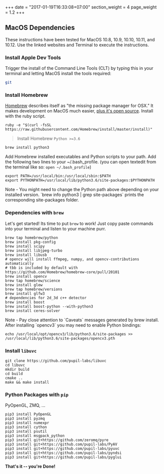 +++
date = "2017-01-19T16:33:08+07:00"
section_weight = 4
page_weight = 1.2
+++

## MacOS Dependencies

These instructions have been tested for MacOS 10.8, 10.9, 10.10, 10.11, and 10.12. Use the linked websites and Terminal to execute the instructions.

### Install Apple Dev Tools
Trigger the install of the Command Line Tools (CLT) by typing this in your terminal and letting MacOS install the tools required:

```bash
git
```

### Install Homebrew
[Homebrew][brew] describes itself as "the missing package manager for OSX."  It makes development on MacOS much easier, [plus it's open source][brew-github].  Install with the ruby script.

```
ruby -e "$(curl -fsSL https://raw.githubusercontent.com/Homebrew/install/master/install)"
```

> Install Homebrew `Python >=3.6`

```
brew install python3
```

Add Homebrew installed executables and Python scripts to your path.  Add the following two lines to your ~/.bash_profile. (you can open textedit from the terminal like so: `open ~/.bash_profile`)

    export PATH=/usr/local/bin:/usr/local/sbin:$PATH
    export PYTHONPATH=/usr/local/lib/python3.6/site-packages:$PYTHONPATH

<aside class="notice">
Note - You might need to change the Python path above depending on your installed version. `brew info python3 | grep site-packages` prints the corresponding site-packages folder.
</aside>

### Dependencies with `brew`

Let's get started! Its time to put `brew` to work! Just copy paste commands into your terminal and listen to your machine purr.

```
brew tap homebrew/python
brew install pkg-config
brew install scipy
brew install libjpeg-turbo
brew install libusb
# opencv will install ffmpeg, numpy, and opencv-contributions automatically
# tbb is included by default with https://github.com/Homebrew/homebrew-core/pull/20101
brew install opencv
brew tap homebrew/science
brew install glew
brew tap homebrew/versions
brew install glfw3
# dependencies for 2d_3d c++ detector
brew install boost
brew install boost-python --with-python3
brew install ceres-solver
```

<aside class="notice">
Note - Pay close attention to `Caveats` messages generated by brew install. After installing `opencv3` you may need to enable Python bindings:
</aside>

```
echo /usr/local/opt/opencv3/lib/python3.6/site-packages >> /usr/local/lib/python3.6/site-packages/opencv3.pth

```

### Install `libuvc`
```
git clone https://github.com/pupil-labs/libuvc
cd libuvc
mkdir build
cd build
cmake ..
make && make install
```

### Python Packages with `pip`

PyOpenGL, ZMQ, ...

```
pip3 install PyOpenGL
pip3 install pyzmq
pip3 install numexpr
pip3 install cython
pip3 install psutil
pip3 install msgpack_python
pip3 install git+https://github.com/zeromq/pyre
pip3 install git+https://github.com/pupil-labs/PyAV
pip3 install git+https://github.com/pupil-labs/pyuvc
pip3 install git+https://github.com/pupil-labs/pyndsi
pip3 install git+https://github.com/pupil-labs/pyglui
```


**That's it -- you're Done!**

[brew]: http://brew.sh/
[brew-github]: https://github.com/Homebrew/homebrew
